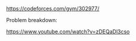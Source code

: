 https://codeforces.com/gym/302977/

Problem breakdown:

https://www.youtube.com/watch?v=zDEQaDl3cso
